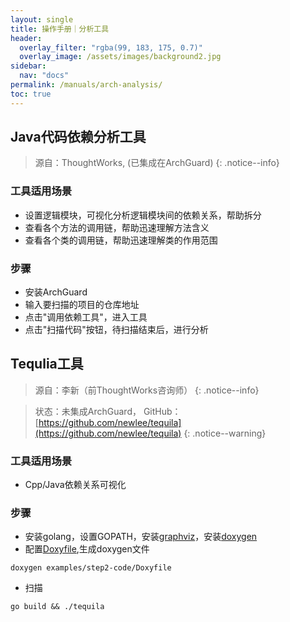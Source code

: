 ```yaml
---
layout: single
title: 操作手册｜分析工具
header:
  overlay_filter: "rgba(99, 183, 175, 0.7)"
  overlay_image: /assets/images/background2.jpg
sidebar:
  nav: "docs"
permalink: /manuals/arch-analysis/
toc: true
---
```



## Java代码依赖分析工具

> 源自：ThoughtWorks, (已集成在ArchGuard)
{: .notice--info}


### 工具适用场景
- 设置逻辑模块，可视化分析逻辑模块间的依赖关系，帮助拆分
- 查看各个方法的调用链，帮助迅速理解方法含义
- 查看各个类的调用链，帮助迅速理解类的作用范围

### 步骤
- 安装ArchGuard
- 输入要扫描的项目的仓库地址
- 点击"调用依赖工具"，进入工具
- 点击"扫描代码"按钮，待扫描结束后，进行分析


## Tequlia工具
> 源自：李新（前ThoughtWorks咨询师）
{: .notice--info}

> 状态：未集成ArchGuard， GitHub：[https://github.com/newlee/tequila](https://github.com/newlee/tequila)
{: .notice--warning}

### 工具适用场景

- Cpp/Java依赖关系可视化

### 步骤

- 安装golang，设置GOPATH，安装[graphviz](http://graphviz.org/)，安装[doxygen](http://www.stack.nl/~dimitri/doxygen/)
- 配置[Doxyfile](https://github.com/newlee/tequila/blob/master/examples/step2-code/Doxyfile),生成doxygen文件
```
doxygen examples/step2-code/Doxyfile
```
- 扫描
```
go build && ./tequila
```



